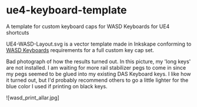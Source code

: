 # ue4-keyboard-template
A template for custom keyboard caps for WASD Keyboards for UE4 shortcuts

UE4-WASD-Layout.svg is a vector template made in Inkskape conforming to [WASD Keyboards](http://www.wasdkeyboards.com) requirements for a full custom key cap set.

Bad photograph of how the results turned out. In this picture, my 'long keys' are not installed. I am waiting for more rail stabilizer pegs to come in since my pegs seemed to be glued into my existing DAS Keyboard keys. I like how it turned out, but I'd probably recommend others to go a little lighter for the blue color I used if printing on black keys.

![wasd_print_allar.jpg]